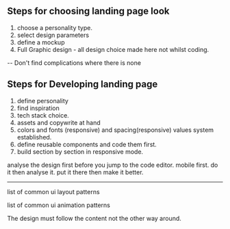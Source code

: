 ## Steps for choosing landing page look

1. choose a personality type.
2. select design parameters
4. define a mockup 
5. Full Graphic design - all design choice made here not whilst coding. 



-- Don't find complications where there is none


## Steps for Developing landing page

1. define personality 
2. find inspiration 
3. tech stack choice.
4. assets and copywrite at hand 
5. colors and fonts (responsive) and spacing(responsive) values system established. 
6. define reusable components and code them first. 
7. build section by section in responsive mode. 


analyse the design first
before you jump to the code editor.
mobile first.
do it then analyse it. put it there then make it better.


---
list of common ui layout patterns

list of common ui animation patterns

The design must follow the content not the other way around.

